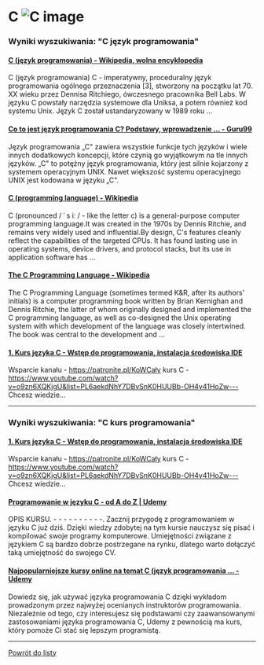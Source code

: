 # C ![C image](https://www.tiobe.com/wp-content/themes/tiobe/tiobe-index/images/C.png)

### Wyniki wyszukiwania: "C język programowania" 

#### [C (język programowania) - Wikipedia, wolna encyklopedia](https://pl.wikipedia.org/wiki/C_(język_programowania)) 

 C (język programowania) C - imperatywny, proceduralny język programowania ogólnego przeznaczenia [3], stworzony na początku lat 70. XX wieku przez Dennisa Ritchiego, ówczesnego pracownika Bell Labs. W języku C powstały narzędzia systemowe dla Uniksa, a potem również kod systemu Unix. Język C został ustandaryzowany w 1989 roku ...




#### [Co to jest język programowania C? Podstawy, wprowadzenie ... - Guru99](https://www.guru99.com/pl/c-programming-language.html) 

 Język programowania „C" zawiera wszystkie funkcje tych języków i wiele innych dodatkowych koncepcji, które czynią go wyjątkowym na tle innych języków. „C" to potężny język programowania, który jest silnie kojarzony z systemem operacyjnym UNIX. Nawet większość systemu operacyjnego UNIX jest kodowana w języku „C".




#### [C (programming language) - Wikipedia](https://en.wikipedia.org/wiki/C_(programming_language)) 

 C (pronounced / ˈ s iː / - like the letter c) is a general-purpose computer programming language.It was created in the 1970s by Dennis Ritchie, and remains very widely used and influential.By design, C's features cleanly reflect the capabilities of the targeted CPUs. It has found lasting use in operating systems, device drivers, and protocol stacks, but its use in application software has ...




#### [The C Programming Language - Wikipedia](https://en.wikipedia.org/wiki/The_C_Programming_Language) 

 The C Programming Language (sometimes termed K&R, after its authors' initials) is a computer programming book written by Brian Kernighan and Dennis Ritchie, the latter of whom originally designed and implemented the C programming language, as well as co-designed the Unix operating system with which development of the language was closely intertwined. The book was central to the development and ...




#### [1. Kurs języka C - Wstęp do programowania, instalacja środowiska IDE](https://www.youtube.com/watch?v=o9zn6XQKjgU) 

 Wsparcie kanału - https://patronite.pl/KoWCały kurs C - https://www.youtube.com/watch?v=o9zn6XQKjgU&list=PL6aekdNhY7DBvSnK0HUUBb-OH4y41HoZw--- Chcesz wiedzie...






---

### Wyniki wyszukiwania: "C kurs programowania" 

#### [1. Kurs języka C - Wstęp do programowania, instalacja środowiska IDE](https://www.youtube.com/watch?v=o9zn6XQKjgU) 

 Wsparcie kanału - https://patronite.pl/KoWCały kurs C - https://www.youtube.com/watch?v=o9zn6XQKjgU&list=PL6aekdNhY7DBvSnK0HUUBb-OH4y41HoZw--- Chcesz wiedzie...




#### [Programowanie w języku C - od A do Z | Udemy](https://www.udemy.com/course/programowanie-w-jezyku-c/) 

 OPIS KURSU. - - - - - - - - - -. Zacznij przygodę z programowaniem w języku C już dziś. Dzięki wiedzy zdobytej na tym kursie nauczysz się pisać i kompilować swoje programy komputerowe. Umiejętności związane z językiem C są bardzo dobrze postrzegane na rynku, dlatego warto dołączyć taką umiejętność do swojego CV.




#### [Najpopularniejsze kursy online na temat C (język programowania ... - Udemy](https://www.udemy.com/pl/topic/c-programming/) 

 Dowiedz się, jak używać języka programowania C dzięki wykładom prowadzonym przez najwyżej ocenianych instruktorów programowania. Niezależnie od tego, czy interesujesz się podstawami czy zaawansowanymi zastosowaniami języka programowania C, Udemy z pewnością ma kurs, który pomoże Ci stać się lepszym programistą.






---

 [Powrót do listy](../top20.md)